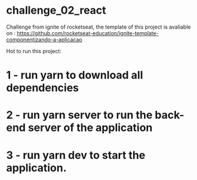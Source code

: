 # challenge_02_react
Challenge from ignite of rocketseat, the template of this project is avaliable on : https://github.com/rocketseat-education/ignite-template-componentizando-a-aplicacao

Hot to run this project: 

# 1 - run yarn to download all dependencies 
# 2 - run yarn server to run the back-end server of the application
# 3 - run yarn dev to start the application.
